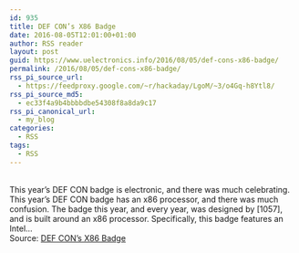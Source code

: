 ```yaml
---
id: 935
title: DEF CON’s X86 Badge
date: 2016-08-05T12:01:00+01:00
author: RSS reader
layout: post
guid: https://www.uelectronics.info/2016/08/05/def-cons-x86-badge/
permalink: /2016/08/05/def-cons-x86-badge/
rss_pi_source_url:
  - https://feedproxy.google.com/~r/hackaday/LgoM/~3/o4Gq-h8Ytl8/
rss_pi_source_md5:
  - ec33f4a9b4bbbbdbe54308f8a8da9c17
rss_pi_canonical_url:
  - my_blog
categories:
  - RSS
tags:
  - RSS
---
```

&#013;  
This year’s DEF CON badge is electronic, and there was much celebrating. This year’s DEF CON badge has an x86 processor, and there was much confusion. The badge this year, and every year, was designed by [1057], and is built around an x86 processor. Specifically, this badge features an Intel…&#013;  
Source: <a href="https://feedproxy.google.com/~r/hackaday/LgoM/~3/o4Gq-h8Ytl8/" target="_blank">DEF CON’s X86 Badge</a>